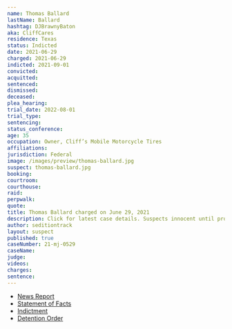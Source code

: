 ```yaml
---
name: Thomas Ballard
lastName: Ballard
hashtag: DJBrawnyBaton
aka: CliffCares
residence: Texas
status: Indicted
date: 2021-06-29
charged: 2021-06-29
indicted: 2021-09-01
convicted:
acquitted:
sentenced:
dismissed:
deceased:
plea_hearing:
trial_date: 2022-08-01
trial_type:
sentencing:
status_conference:
age: 35
occupation: Owner, Cliff’s Mobile Motorcycle Tires
affiliations:
jurisdiction: Federal
image: /images/preview/thomas-ballard.jpg
suspect: thomas-ballard.jpg
booking:
courtroom:
courthouse:
raid:
perpwalk:
quote:
title: Thomas Ballard charged on June 29, 2021
description: Click for latest case details. Suspects innocent until proven guilty.
author: seditiontrack
layout: suspect
published: true
caseNumber: 21-mj-0529
caseName:
judge:
videos:
charges:
sentence:
---
```

- [News Report](https://www.dallasnews.com/news/crime/2021/08/10/fort-worth-mechanic-assaulted-capitol-police-with-baton-and-table-during-jan-6-riot-feds-say/)
- [Statement of Facts](https://www.justice.gov/usao-dc/case-multi-defendant/file/1423131/download)
- [Indictment](https://extremism.gwu.edu/sites/g/files/zaxdzs2191/f/Thomas%20John%20Ballard%20Indictment.pdf)
- [Detention Order](https://extremism.gwu.edu/sites/g/files/zaxdzs2191/f/Thomas%20John%20Ballard%20Detention%20Order.pdf)
